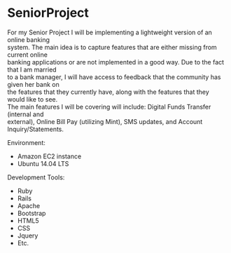 # SeniorProject
For my Senior Project I will be implementing a lightweight version of an online banking  
system. The main idea is to capture features that are either missing from current online  
banking applications or are not implemented in a good way. Due to the fact that I am married  
to a bank manager, I will have access to feedback that the community has given her bank on  
the features that they currently have, along with the features that they would like to see.  
The main features I will be covering will include: Digital Funds Transfer (internal and   
external), Online Bill Pay (utilizing Mint), SMS updates, and Account Inquiry/Statements.  

Environment:
* Amazon EC2 instance
* Ubuntu 14.04 LTS

Development Tools:
* Ruby
* Rails
* Apache
* Bootstrap
* HTML5
* CSS
* Jquery
* Etc.
